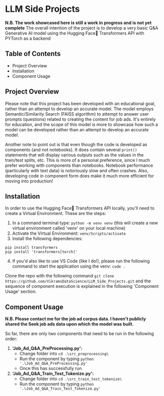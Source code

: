 # LLM Side Projects
**N.B. The work showcased here is still a work in progress and is not yet complete**
The overall intention of the project is to develop a very basic Q&A Generative AI model using the Hugging Face🤗 Transformers API with PYTorch as a backend

## Table of Contents
- Project Overview
- Installation
- Component Usage

## Project Overview
Please note that this project has been developed with an educational goal, rather than an attempt to develop an accurate model. The model employs Semantic/Similarity Search (FAISS algorithm) to attempt to answer user prompts (questions) related to creating the content for job ads. It's entirely for education, and the scope of this model is more to showcase how such a model can be developed rather than an attempt to develop an accurate model.

Another note to point out is that even though the code is developed as components (and not notebooks). It does contain several `print()` statements that will display various outputs such as the values in the train/test splits, etc. This is more of a personal preference, since I much prefer working with components than notebooks. Notebook performance (particularly with text data) is notoriously slow and often crashes. Also, developing code in component form does make it much more efficient for moving into production!

## Installation
In order to use the Hugging Face🤗 Transformers API locally, you'll need to create a Virtual Environment. These are the steps:
1. In a command terminal type: `python -m venv venv` (this will create a new virtual environment called 'venv' on your local machine)
2. Activate the Virtual Environment: `venv/Scripts/activate`
3. Install the following dependencies:
```
pip install transformers
pip install 'transformers[torch]'
```
4. If you'd also like to use VS Code (like I do!), please run the following command to start the application using the venv: `code .`

Clone the repo with the following command `git clone https://github.com/VikramsDataScience/LLM_Side_Projects.git` and the sequence of component execution is explained in the following 'Component Usage' section.

## Component Usage
**N.B. Please contact me for the job ad corpus data. I haven't publicly shared the Seek job ads data upon which the model was built.**

So far, there are only two components that need to be run in the following order:
1. **'Job_Ad_Q&A_PreProcessing.py':** 
    - Change folder into `cd .\src_preprocessing\`
    - Run the component by typing `python '.\Job_Ad_Q&A_PreProcessing.py'`
    - Once this has successfully run 
2. **'Job_Ad_Q&A_Train_Test_Tokenize.py':**
    - Change folder into `cd .\src_train_test_tokenize\`
    - Run the component by typing `python '.\Job_Ad_Q&A_Train_Test_Tokenize.py'`

